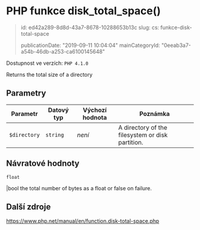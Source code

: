 PHP funkce disk_total_space()
=============================

> id: ed42a289-8d8d-43a7-8678-10288653b13c
> slug:
> 	cs: funkce-disk-total-space
>
> publicationDate: "2019-09-11 10:04:04"
> mainCategoryId: "0eeab3a7-a54b-46db-a253-ca6100145648"

Dostupnost ve verzích: `PHP 4.1.0`

Returns the total size of a directory


Parametry
--------------

| Parametr | Datový typ | Výchozí hodnota | Poznámka |
|-----|-----|-----|-----|
| `$directory` | `string` | *není* | A directory of the filesystem or disk partition. |


Návratové hodnoty
----------------

`float`

|bool the total number of bytes as a float
or false on failure.

Další zdroje
------------

https://www.php.net/manual/en/function.disk-total-space.php
